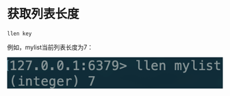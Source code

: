 # 获取列表长度

```text
llen key
```

例如，mylist当前列表长度为7：

![](../../.gitbook/assets/image%20%2812%29.png)


